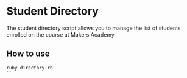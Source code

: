 Student Directory
=================

The student directory script allows you to manage the list of students enrolled on the course at Makers Academy


How to use
-----------

```shell
ruby directory.rb
``